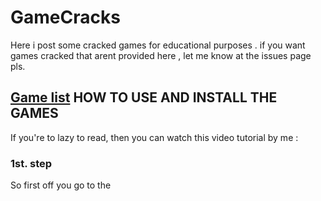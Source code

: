 # GameCracks
Here i post some cracked games for educational purposes .
if you want games cracked that arent provided here , let me know at the issues page pls.

##  [Game list](docs/GameList.md) HOW TO USE AND INSTALL THE GAMES 


If you're to lazy to read, then you can watch this video tutorial by me :

### 1st. step
So first off you go to the 
